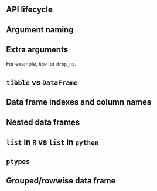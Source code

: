 ## API lifecycle

## Argument naming

## Extra arguments

For example, `how` for `drop_na`.

## `tibble` vs `DataFrame`

## Data frame indexes and column names

## Nested data frames

## `list` in `R` vs `list` in `python`

## `ptypes`

## Grouped/rowwise data frame
